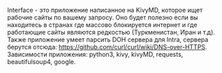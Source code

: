 Interface - это приложение написанное на KivyMD, которое ищет рабочие сайты по вашему запросу. Оно будет полезно если вы находитесь в странах где массово блокируется интернет и где работающие сайты являются редкостью (Туркменистан, Иран и т.д). Также приложение умеет парсить DOH сервера для Intra, сервера берутся отсюда: https://github.com/curl/curl/wiki/DNS-over-HTTPS.
Зависимости приложения: python3, kivy, kivyMD, requests, beautifulsoup4, google.

